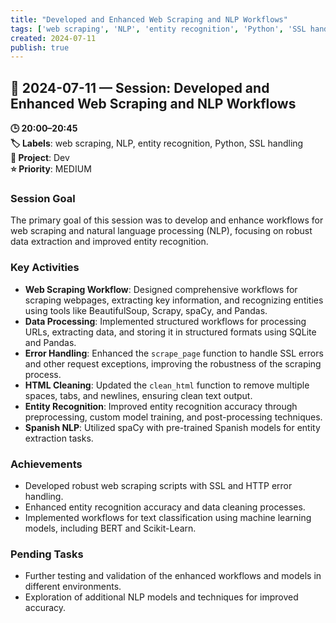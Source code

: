 ```yaml
---
title: "Developed and Enhanced Web Scraping and NLP Workflows"
tags: ['web scraping', 'NLP', 'entity recognition', 'Python', 'SSL handling']
created: 2024-07-11
publish: true
---
```


## 📅 2024-07-11 — Session: Developed and Enhanced Web Scraping and NLP Workflows

**🕒 20:00–20:45**  
**🏷️ Labels**: web scraping, NLP, entity recognition, Python, SSL handling  
**📂 Project**: Dev  
**⭐ Priority**: MEDIUM  


### Session Goal
The primary goal of this session was to develop and enhance workflows for web scraping and natural language processing (NLP), focusing on robust data extraction and improved entity recognition.

### Key Activities
- **Web Scraping Workflow**: Designed comprehensive workflows for scraping webpages, extracting key information, and recognizing entities using tools like BeautifulSoup, Scrapy, spaCy, and Pandas.
- **Data Processing**: Implemented structured workflows for processing URLs, extracting data, and storing it in structured formats using SQLite and Pandas.
- **Error Handling**: Enhanced the `scrape_page` function to handle SSL errors and other request exceptions, improving the robustness of the scraping process.
- **HTML Cleaning**: Updated the `clean_html` function to remove multiple spaces, tabs, and newlines, ensuring clean text output.
- **Entity Recognition**: Improved entity recognition accuracy through preprocessing, custom model training, and post-processing techniques.
- **Spanish NLP**: Utilized spaCy with pre-trained Spanish models for entity extraction tasks.

### Achievements
- Developed robust web scraping scripts with SSL and HTTP error handling.
- Enhanced entity recognition accuracy and data cleaning processes.
- Implemented workflows for text classification using machine learning models, including BERT and Scikit-Learn.

### Pending Tasks
- Further testing and validation of the enhanced workflows and models in different environments.
- Exploration of additional NLP models and techniques for improved accuracy.
